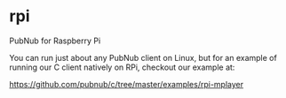 rpi
===

PubNub for Raspberry Pi

You can run just about any PubNub client on Linux, but for an example of running our C client natively on RPi, checkout our example at:


https://github.com/pubnub/c/tree/master/examples/rpi-mplayer
